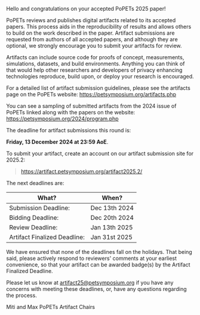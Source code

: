 
Hello and congratulations on your accepted PoPETs 2025 paper!

PoPETs reviews and publishes digital artifacts related to its accepted papers. This process aids in the reproducibility of results and allows others to build on the work described in the paper. Artifact submissions
are requested from authors of all accepted papers, and although they are optional, we strongly encourage you to submit your artifacts for review.

Artifacts can include source code for proofs of concept, measurements, simulations, datasets, and build environments. Anything you can think of that would help other researchers and developers of privacy enhancing technologies reproduce, build upon, or deploy your research is encouraged.

For a detailed list of artifact submission guidelines, please see the artifacts page on the PoPETs website: https://petsymposium.org/artifacts.php

You can see a sampling of submitted artifacts from the 2024 issue of PoPETs linked along with the papers on the website:
https://petsymposium.org/2024/program.php

The deadline for artifact submissions this round is:

  **Friday, 13 December 2024 at 23:59 AoE**.

To submit your artifact, create an account on our artifact submission
site for 2025.2: 
  > https://artifact.petsymposium.org/artifact2025.2/ 

The next deadlines are:

| What?                             |        When?  |
|-----------------------------------|---------------|
| Submission Deadline:              | Dec 13th 2024 |
| Bidding Deadline:                 | Dec 20th 2024 |
| Review Deadline:                  | Jan 13th 2025 |
| Artifact Finalized Deadline:      | Jan 31st 2025 |

We have ensured that none of the deadlines fall on the holidays. That being said, please actively respond to reviewers' comments at your earliest convenience, so that your artifact can be awarded badge(s) by the Artifact Finalized Deadline.

Please let us know at <artifact25@petsymposium.org>  if you have any concerns with meeting these deadlines, or, have any questions regarding the process.

Miti and Max
PoPETs Artifact Chairs
